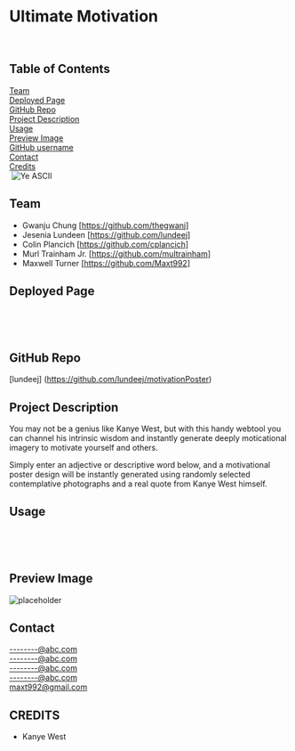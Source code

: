 # Ultimate Motivation

​
## Table of Contents
[Team](#team) <br>
[Deployed Page](#deployed-page) <br>
[GitHub Repo](#github-repo) <br>
[Project Description](#project-description)<br>
[Usage](#usage)<br>
[Preview Image](#preview-image)<br>
[GitHub username](#github-username)<br>
[Contact](#contact-me-with-questions)<br>
[Credits](#credits)<br>
​
![Ye ASCII](../motivationPoster/assets/images/Ye.png)
## Team
- Gwanju Chung [https://github.com/thegwanj]
- Jesenia Lundeen [https://github.com/lundeej]
- Colin Plancich [https://github.com/cplancich]
- Murl Trainham Jr. [https://github.com/multrainham]
- Maxwell Turner [https://github.com/Maxt992]
​
## Deployed Page
​

​
## GitHub Repo
​[lundeej] (https://github.com/lundeej/motivationPoster)
​


## Project Description
​You may not be a genius like Kanye West, but with this handy webtool you can channel his intrinsic wisdom and instantly generate deeply moticational imagery to motivate yourself and others.

Simply enter an adjective or descriptive word below, and a motivational poster design will be instantly generated using randomly selected contemplative photographs and a real quote from Kanye West himself.



## Usage
​

​
## Preview Image

​![placeholder](../motivationPoster/assets/images/Kanyetest.PNG)

## Contact
​--------@abc.com <br>
--------@abc.com <br>
--------@abc.com <br>
--------@abc.com <br>
maxt992@gmail.com <br>

## CREDITS
- Kanye West
